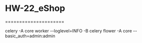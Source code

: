 # HW-22_eShop
=====================



celery -A core  worker --loglevel=INFO  -B
celery flower -A core --basic_auth=admin:admin